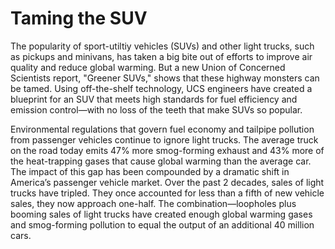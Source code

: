 # Taming the SUV
The popularity of sport-utiltiy vehicles (SUVs) and other light trucks, such as pickups and minivans, has
taken a big bite out of efforts to improve air quality and reduce global warming. But a new Union of Concerned Scientists report, "Greener SUVs," shows that these highway monsters can be tamed. Using off-the-shelf technology, UCS engineers have created a blueprint for an SUV that meets high standards for fuel efficiency and emission control—with no loss of the teeth that make SUVs so popular.

Environmental regulations that govern fuel economy and tailpipe pollution from passenger vehicles continue to ignore light trucks. The average truck on the road today emits 47% more smog-forming exhaust and 43% more of the heat-trapping gases that cause global warming than the average car. The impact of this gap
has been compounded by a dramatic shift in America’s passenger vehicle market. Over the past 2 decades, sales of light trucks have tripled. They once accounted for less than a fifth of new vehicle sales, they now approach one-half. The combination—loopholes plus booming sales of light trucks have created enough global warming gases and smog-forming pollution to equal the output of an additional 40 million cars.